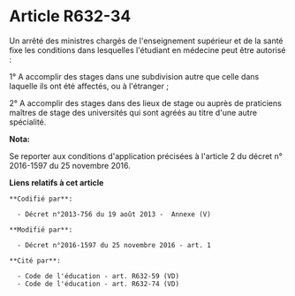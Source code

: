# Article R632-34

Un arrêté des ministres chargés de l'enseignement supérieur et de la santé fixe les conditions dans lesquelles l'étudiant en
médecine peut être autorisé : 

1° A accomplir des stages dans une subdivision autre que celle dans laquelle ils ont été affectés, ou à l'étranger ; 

2° A accomplir des stages dans des lieux de stage ou auprès de praticiens maîtres de stage des universités qui sont agréés au
titre d'une autre spécialité.

**Nota:**

Se reporter aux conditions d'application précisées à l'article 2 du décret n° 2016-1597 du 25 novembre 2016.

**Liens relatifs à cet article**

	**Codifié par**:

	  - Décret n°2013-756 du 19 août 2013 -  Annexe (V)

	**Modifié par**:

	  - Décret n°2016-1597 du 25 novembre 2016 - art. 1

	**Cité par**:

	  - Code de l'éducation - art. R632-59 (VD)
	  - Code de l'éducation - art. R632-74 (VD)
